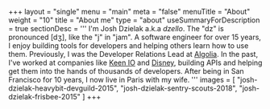 +++
layout = "single"
menu = "main"
meta = "false"
menuTitle = "About"
weight = "10"
title = "About me"
type = "about"
useSummaryForDescription = true
sectionDesc = '''
I'm Josh Dzielak a.k.a *dzello*. The "dz" is pronounced [dʒ], like the "j" in "jam". A software engineer for over 15 years, I enjoy building tools for developers and helping others learn how to use them. Previously, I was the Developer Relations Lead at [Algolia](https://algolia.com/). In the past, I've worked at companies like [Keen IO](https://keen.io/) and [Disney](https://github.com/disney), building APIs and helping get them into the hands of thousands of developers. After being in San Francisco for 10 years, I now live in Paris with my wife.
'''
images = [
  "josh-dzielak-heavybit-devguild-2015",
  "josh-dzielak-sentry-scouts-2018",
  "josh-dzielak-frisbee-2015"
]
+++

